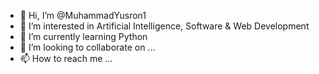 - 👋 Hi, I’m @MuhammadYusron1
- 👀 I’m interested in Artificial Intelligence, Software & Web Development
- 🌱 I’m currently learning Python
- 💞️ I’m looking to collaborate on ...
- 📫 How to reach me ...

<!---
MuhammadYusron1/MuhammadYusron1 is a ✨ special ✨ repository because its `README.md` (this file) appears on your GitHub profile.
You can click the Preview link to take a look at your changes.
--->
